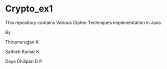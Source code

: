 # Crypto_ex1
This repository contains Various Cipher Techniques implementation in Java.

By

Thirumurugan K 

Sathish Kumar K

Daya Dhilipan D P
